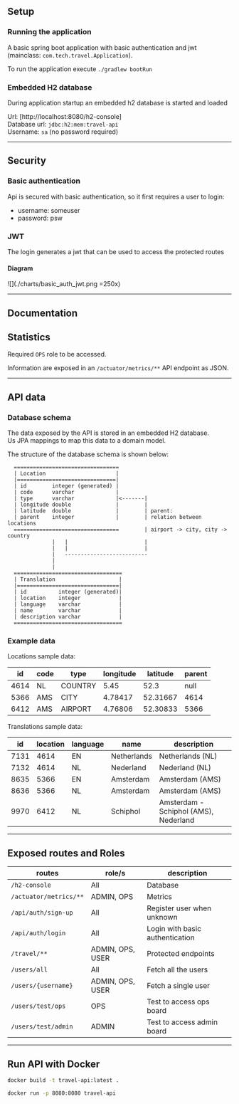 Setup
-----

### Running the application

A basic spring boot application with basic authentication and jwt (mainclass: `com.tech.travel.Application`).

To run the application execute `./gradlew bootRun`

### Embedded H2 database

During application startup an embedded h2 database is started and loaded  

Url: [http://localhost:8080/h2-console]   
Database url: `jdbc:h2:mem:travel-api`   
Username: `sa` (no password required)   

---

Security
--------

### Basic authentication

Api is secured with basic authentication, so it first requires a user to login:
- username: someuser
- password: psw

### JWT

The login generates a jwt that can be used to access the protected routes

#### Diagram
![](./charts/basic_auth_jwt.png =250x)

---

Documentation
-------------



Statistics
----------

Required `OPS` role to be accessed.

Information are exposed in an `/actuator/metrics/**` API endpoint as JSON.

---

API data
--------

### Database schema

The data exposed by the API is stored in an embedded H2 database.   
Us JPA mappings to map this data to a domain model.   

The structure of the database schema is shown below:

      =================================
      | Location                      |
      |===============================|
      | id        integer (generated) |
      | code      varchar             |
      | type      varchar             |<-------|
      | longitude double              |        |
      | latitude  double              |        | parent:                           
      | parent    integer             |        | relation between locations 
      =================================        | airport -> city, city -> country   
                  |   |                        |
                  |   |                        |
                  |   --------------------------
                  |
                  |
      ==================================
      | Translation                    |
      |================================|
      | id          integer (generated)|
      | location    integer            |
      | language    varchar            |
      | name        varchar            |
      | description varchar            |
      ==================================
      
### Example data

Locations sample data:

| id  | code | type    | longitude | latitude | parent |
|-----|------|---------|-----------|----------|--------|
| 4614| NL   | COUNTRY | 5.45      | 52.3     | null   |
| 5366| AMS  | CITY    | 4.78417   | 52.31667 | 4614   |
| 6412| AMS  | AIRPORT | 4.76806   | 52.30833 | 5366   |

Translations sample data:

| id   | location | language | name        | description                           |
|------|----------|----------|-------------|---------------------------------------|
| 7131 | 4614     | EN       | Netherlands | Netherlands (NL)                      |
| 7132 | 4614     | NL       | Nederland   | Nederland (NL)                        |
| 8635 | 5366     | EN       | Amsterdam   | Amsterdam (AMS)                       |
| 8636 | 5366     | NL       | Amsterdam   | Amsterdam (AMS)                       |
| 9970 | 6412     | NL       | Schiphol    | Amsterdam - Schiphol (AMS), Nederland |

---

Exposed routes and Roles
-----

| routes                     | role/s           | description                      |
|----------------------------|------------------|----------------------------------|
| ```/h2-console```          | All              | Database                         |
| ```/actuator/metrics/**``` | ADMIN, OPS       | Metrics                          |
| ```/api/auth/sign-up```    | All              | Register user when unknown       |
| ```/api/auth/login```      | All              | Login with basic authentication  |
| ```/travel/**```           | ADMIN, OPS, USER | Protected endpoints              |
| ```/users/all```           | All              | Fetch all the users              |
| ```/users/{username}```    | ADMIN, OPS, USER | Fetch a single user              |
| ```/users/test/ops```      | OPS              | Test to access ops board         |
| ```/users/test/admin```    | ADMIN            | Test to access admin board       |

---

Run API with Docker
---------------
```bash
docker build -t travel-api:latest .

docker run -p 8080:8080 travel-api
```

